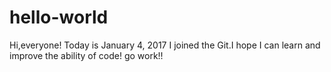 # hello-world
Hi,everyone!
  Today is January 4, 2017 I joined the Git.I hope I can learn and improve the ability of code!
go work!!
